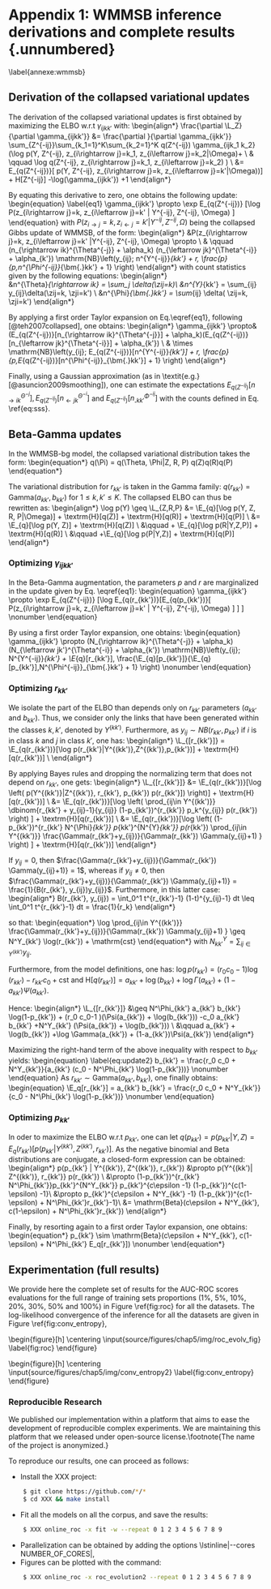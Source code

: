 # Appendix 1: WMMSB inference derivations and complete results {.unnumbered}
\label{annexe:wmmsb}

## Derivation of the collapsed variational updates

The derivation of the collapsed variational updates is first obtained by maximizing the ELBO w.r.t $\gamma_{ijkk'}$ with:
\begin{align*}
\frac{\partial \L_Z}{\partial \gamma_{ijkk'}} &= \frac{\partial }{\partial \gamma_{ijkk'}}  \sum_{Z^{-ij}}\sum_{k_1=1}^K\sum_{k_2=1}^K  q(Z^{-ij}) \gamma_{ijk_1 k_2} (\log p(Y, Z^{-ij}, z_{i\rightarrow j}=k_1, z_{i\leftarrow j}=k_2|\Omega)+ \\
& \qquad \log q(Z^{-ij}, z_{i\rightarrow j}=k_1, z_{i\leftarrow j}=k_2) )   \\
&= E_{q(Z^{-ij})}[ p(Y, Z^{-ij}, z_{i\rightarrow j}=k, z_{i\leftarrow j}=k'|\Omega))] + H[Z^{-ij}] -\log(\gamma_{ijkk'}) +1
\end{align*}

By equating this derivative to zero, one obtains the following update:
\begin{equation} \label{eq1}
\gamma_{ijkk'} \propto \exp E_{q(Z^{-ij})} [\log P(z_{i\rightarrow j}=k, z_{i\leftarrow j}=k' | Y^{-ij}, Z^{-ij}, \Omega) ]
\end{equation}
with  $P(z_{i\rightarrow j}=k, z_{i\leftarrow j}=k' | Y^{-ij}, Z^{-ij}, \Omega)$ being the collapsed Gibbs update of WMMSB, of the form:
\begin{align*}
&P(z_{i\rightarrow j}=k, z_{i\leftarrow j}=k' |Y^{-ij}, Z^{-ij}, \Omega) \propto \\
& \qquad  (n_{\rightarrow ik}^{\Theta^{-j}} + \alpha_k) (n_{\leftarrow jk}^{\Theta^{-i}} + \alpha_{k'}) \mathrm{NB}\left(y_{ij}; n^{Y^{-ij}}_{kk'} + r, \frac{p}{p\,n^{\Phi^{-ij}}_{\bm{.}kk'} + 1} \right)
\end{align*}
with count statistics given by the following equations:
\begin{align*}                                                                                                                                        
&n^{\Theta}_{\rightarrow ik} = \sum_j \delta(\zij=k)\\
&n^{Y}_{kk'} = \sum_{ij} y_{ij}\delta(\zij=k, \zji=k') \\
&n^{\Phi}_{\bm{.}kk'} = \sum_{ij} \delta( \zij=k, \zji=k') 
\end{align*}   

By applying a first order Taylor expansion on Eq.\eqref{eq1}, following [@teh2007collapsed], one obtains:
\begin{align*}
\gamma_{ijkk'} \propto& (E_{q(Z^{-ij})}[n_{\rightarrow ik}^{\Theta^{-j}}] + \alpha_k)(E_{q(Z^{-ij})}[n_{\leftarrow jk}^{\Theta^{-i}}] + \alpha_{k'}) \\
  & \times \mathrm{NB}\left(y_{ij}; E_{q(Z^{-ij})}[n^{Y^{-ij}}_{kk'}] + r, \frac{p}{p\,E_{q(Z^{-ij})}[n^{\Phi^{-ij}}_{\bm{.}kk'}] + 1} \right) 
\end{align*}

Finally, using a Gaussian approximation (as in \textit{e.g.} [@asuncion2009smoothing]), one can estimate the expectations $E_{q(Z^{-ij})}[n_{\rightarrow ik}^{\Theta^{-j}}], E_{q(Z^{-ij})}[n_{\leftarrow jk}^{\Theta^{-i}}]$ and  $E_{q(Z^{-ij})}[n^{\Phi^{-ij}}_{\bm{.}kk'}]$ with the counts defined in Eq. \ref{eq:sss}.

## Beta-Gamma updates

In the WMMSB-bg model, the collapsed variational distribution takes the form:
\begin{equation*}
q(\Pi) = q(\Theta, \Phi|Z, R, P) q(Z)q(R)q(P)
\end{equation*}

The variational distribution for $r_{kk'}$ is taken in the Gamma family:  $q(r_{kk'}) = \textrm{Gamma}(a_{kk'},b_{kk'})$ for $1\leq k,k' \leq K$. The collapsed ELBO can thus be rewritten as:
\begin{align*}
\log p(Y) \geq \L_{Z,R,P} &= \E_{q}[\log p(Y, Z, R, P|\Omega)] + \textrm{H}[q(Z)] + \textrm{H}[q(R)] + \textrm{H}[q(P)] \\
                        &= \E_{q}[\log p(Y, Z)] + \textrm{H}[q(Z)] \\
                        &\qquad + \E_{q}[\log p(R|Y,Z,P)] + \textrm{H}[q(R)] \\
                        &\qquad +\E_{q}[\log p(P|Y,Z)] + \textrm{H}[q(P)] 
\end{align*}

### Optimizing $\gamma_{ijkk'}$

In the Beta-Gamma augmentation, the parameters $p$ and $r$ are marginalized in the update given by Eq. \eqref{eq1}:
\begin{equation}
\gamma_{ijkk'} \propto \exp E_{q(Z^{-ij})} [\log E_{q(r_{kk'})}[E_{q(p_{kk'})}[ P(z_{i\rightarrow j}=k, z_{i\leftarrow j}=k' | Y^{-ij}, Z^{-ij}, \Omega) ] ] ] \nonumber
\end{equation}

By using a first order Taylor expansion, one obtains:
\begin{equation}
\gamma_{ijkk'} \propto (N_{\rightarrow ik}^{\Theta^{-j}} + \alpha_k) (N_{\leftarrow jk'}^{\Theta^{-i}} + \alpha_{k'}) \mathrm{NB}\left(y_{ij}; N^{Y^{-ij}}_{kk'} + \E_{q}[r_{kk'}], \frac{\E_{q}[p_{kk'}]}{\E_{q}[p_{kk'}]\,N^{\Phi^{-ij}}_{\bm{.}kk'} + 1} \right) \nonumber
\end{equation}

### Optimizing $r_{kk'}$

We isolate the part of the ELBO than depends only on $r_{kk'}$ parameters ($a_{kk'}$ and $b_{kk'}$). Thus, we consider only the links that have been generated within the classes $k,k'$, denoted by $Y^{(kk')}$. Furthermore, as $y_{ij} \sim NB(r_{kk'}, p_{kk'})$ if $i$ is in class $k$ and $j$ in class $k'$, one has:
\begin{align*}
\L_{[r_{kk'}]} = \E_{q(r_{kk'})}[\log p(r_{kk'}|Y^{(kk')},Z^{(kk')},p_{kk'})] + \textrm{H}[q(r_{kk'})] \\
\end{align*}

By applying Bayes rules and dropping the normalizing term that does not depend on $r_{kk'}$, one gets:
\begin{align*}
\L_{[r_{kk'}]} &= \E_{q(r_{kk'})}[\log \left( p(Y^{(kk')}|Z^{(kk')}, r_{kk'}, p_{kk'}) p(r_{kk'}]) \right)] + \textrm{H}[q(r_{kk'})] \\
    &= \E_{q(r_{kk'})}[\log \left( \prod_{ij\in Y^{(kk')}} \dbinom{r_{kk'} + y_{ij}-1}{y_{ij}} (1-p_{kk'})^{r_{kk'}} p_k^{y_{ij}} p(r_{kk'}) \right) ] + \textrm{H}[q(r_{kk'})] \\
    &= \E_{q(r_{kk'})}[\log \left( (1-p_{kk'})^{r_{kk'} N^{\Phi}_{kk'}} p_{kk'}^{N^{Y}_{kk'}} p(r_{kk'}) \prod_{ij\in Y^{(kk')}} \frac{\Gamma(r_{kk'}+y_{ij})}{\Gamma(r_{kk'}) \Gamma(y_{ij}+1) }  \right) ] + \textrm{H}[q(r_{kk'})]
\end{align*}

If $y_{ij} = 0$, then $\frac{\Gamma(r_{kk'}+y_{ij})}{\Gamma(r_{kk'}) \Gamma(y_{ij}+1)} = 1$, whereas if $y_{ij} \ne 0$, then $\frac{\Gamma(r_{kk'}+y_{ij})}{\Gamma(r_{kk'}) \Gamma(y_{ij}+1)} = \frac{1}{B(r_{kk'}, y_{ij})y_{ij}}$. Furthermore, in this latter case:
\begin{align*}
B(r_{kk'}, y_{ij}) = \int_0^1 t^{r_{kk'}-1} (1-t)^{y_{ij}-1} dt  \leq \int_0^1 t^{r_{kk'}-1} dt = \frac{1}{r_k}
\end{align*}

so that:
\begin{equation*}
\log \prod_{ij\in Y^{(kk')}} \frac{\Gamma(r_{kk'}+y_{ij})}{\Gamma(r_{kk'}) \Gamma(y_{ij}+1) } \geq N^Y_{kk'} \log(r_{kk'}) + \mathrm{cst}
\end{equation*}
with $N^Y_{kk'} = \sum_{ij\in Y^{(kk')}} y_{ij}$.

Furthermore, from the model definitions, one has: $\log p(r_{kk'}) = (r_0 c_0-1)\log(r_{kk'}) - r_{kk'} c_0 + \mathrm{cst}$  and $\textrm{H}[q(r_{kk'})] = a_{kk'} + \log(b_{kk'}) +\log \Gamma(a_{kk'}) + (1-a_{kk'})\Psi(a_{kk'})$.

Hence:
\begin{align*}
\L_{[r_{kk'}]} &\geq N^\Phi_{kk'} a_{kk'} b_{kk'} \log(1-p_{kk'}) + (r_0 c_0-1 )(\Psi(a_{kk'}) + \log(b_{kk'})) -c_0 a_{kk'} b_{kk'} +N^Y_{kk'} (\Psi(a_{kk'}) + \log(b_{kk'}))  \\
&\qquad a_{kk'} + \log(b_{kk'}) +\log \Gamma(a_{kk'}) + (1-a_{kk'})\Psi(a_{kk'})
\end{align*}

Maximizing the right-hand term of the above inequality with respect to $b_{kk'}$ yields:
\begin{equation} \label{eq:update2}
b_{kk'} = \frac{r_0 c_0 + N^Y_{kk'}}{a_{kk'} (c_0 - N^\Phi_{kk'} \log(1-p_{kk'}))} \nonumber
\end{equation}
As $r_{kk'} \sim \textrm{Gamma}(a_{kk'},b_{kk'})$, one finally obtains:
\begin{equation}
\E_q[r_{kk'}] = a_{kk'} b_{kk'} = \frac{r_0 c_0 + N^Y_{kk'}}{c_0 - N^\Phi_{kk'} \log(1-p_{kk'})} \nonumber
\end{equation}

### Optimizing $p_{kk'}$

In oder to maximize the ELBO w.r.t $p_{kk'}$, one can let $q(p_{kk'}) = p(p_{kk'} | Y,Z) = E_q(r_{kk'}) [ p(p_{kk'} | Y^{(kk')},Z^{(kk')} ,r_{kk'})]$. As the negative binomial and Beta distributions are conjugate, a closed-form expression can be obtained:
\begin{align*}
p(p_{kk'} | Y^{(kk')}, Z^{(kk')}, r_{kk'}) &\propto p(Y^{(kk')| Z^{(kk')}, r_{kk'}} p(r_{kk'}) \\
                               &\propto (1-p_{kk'})^{r_{kk'} N^\Phi_{kk'}}p_{kk'}^{N^Y_{kk'}} p_{kk'}^{c\epsilon -1} (1-p_{kk'})^{c(1-\epsilon) -1}\\
                               &\propto p_{kk'}^{c\epsilon + N^Y_{kk'} -1} (1-p_{kk'})^{c(1-\epsilon) + N^\Phi_{kk'}r_{kk'}-1}\\
                               &= \mathrm{Beta}(c\epsilon + N^Y_{kk'}, c(1-\epsilon) + N^\Phi_{kk'}r_{kk'})
\end{align*}

Finally, by resorting again to a first order Taylor expansion, one obtains:
\begin{equation*}
p_{kk'} \sim \mathrm{Beta}(c\epsilon + N^Y_{kk'}, c(1-\epsilon) + N^\Phi_{kk'} E_q[r_{kk'}]) \nonumber
\end{equation*}



## Experimentation (full results)

We provide here the complete set of results for the AUC-ROC scores evaluations for the full range of training sets proportions (1\%, 5\%, 10\%, 20\%, 30\%, 50\% and 100\%) in Figure \ref{fig:roc} for all the datasets. The log-likelihood convergence of the inference for all the datasets are given in Figure \ref{fig:conv_entropy},

\begin{figure}[h]
\centering
  \input{source/figures/chap5/img/roc_evolv_fig}
   \label{fig:roc}
\end{figure}


\begin{figure}[h]
\centering
  \input{source/figures/chap5/img/conv_entropy2}
    \label{fig:conv_entropy}
\end{figure}

### Reproducible Research

We published our implementation within a platform that aims to ease the development of reproducible complex experiments. We are maintaining this platform that we released under open-source license.\footnote{The name of the project is anonymized.}

To reproduce our results, one can proceed as follows:
* Install the XXX project:   
```bash
    $ git clone https://github.com/*/*
    $ cd XXX && make install
```
* Fit all the models on all the corpus, and save the results:
```bash
    $ XXX online_roc -x fit -w --repeat 0 1 2 3 4 5 6 7 8 9 
```
* Parallelization can be obtained by adding the options \lstinline|--cores NUMBER_OF_CORES|,
* Figures can be plotted with the command:  
```bash
    $ XXX online_roc -x roc_evolution2 --repeat 0 1 2 3 4 5 6 7 8 9
```



